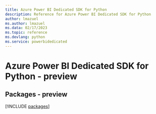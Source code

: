```yaml
---
title: Azure Power BI Dedicated SDK for Python
description: Reference for Azure Power BI Dedicated SDK for Python
author: lmazuel
ms.author: lmazuel
ms.data: 02/17/2023
ms.topic: reference
ms.devlang: python
ms.service: powerbidedicated
---
```

# Azure Power BI Dedicated SDK for Python - preview
## Packages - preview
[!INCLUDE [packages](power-bi-dedicated-index.md)]